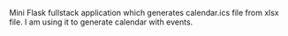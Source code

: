 Mini Flask fullstack application which generates calendar.ics file from xlsx file. I am using it to generate calendar with events.
